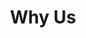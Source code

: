 ---
title: "Why Us"
description: "Discover how Soul Spring can elevate your health and wellness"
layout: "why-us"
draft: false

why_soulspring:
  enable: true
  title: "Why Choose Soulspring"
  subtitle: "Discover how Soul Spring can elevate your health and wellness"
  image: "images/why-soulspring/why-soulspring.jpg"

  review_block:
    reviewer: "- Dr. Molleney"
    content: "“We offer the ability to understand the Human Being, not as a set of problems to fix, but as a system.”"

  soulspring_features:
    title: "Helping You Feel Your Best"
    subtitle: "Our passion for improving the lives of people everywhere is what sets us apart. We're here to make Hyper Wellness® accessible and affordable for people committed to feeling their best."
    
    features_list:
      - title: "Top Doctors"
        image: "images/why-soulspring/icon/01.svg"
        subtitle: "The latest advances in tech and wellness"

      - title: "Best Med-tech"
        image: "images/why-soulspring/icon/02.svg"
        subtitle: "Health progress you can feel and measure"

      - title: "100% Individualized"
        image: "images/why-soulspring/icon/03.svg"
        subtitle: "Wellness made convenient & affordable"

      - title: "Results"
        image: "images/why-soulspring/icon/04.svg"
        subtitle: "A fun & relaxing experience you'll love"


individual_bio_wellness_solutions:
  enable: true
  title: "Individualized Bio-wellness Solutions"
  subtitle: "Healthy longevity is no longer reactive. SoulSpring is crafted to enable wellness, detox, and rejuvenation at your cellular core."
  
  solution_lists:
    - title: "Advanced Bio scanning and Therapeutic Modalities"
      image: "images/individual-wellness-solutions/01.svg"

    - title: "Neuro-Regenerative Therapies"
      image: "images/individual-wellness-solutions/02.svg"

    - title: "Bio- Individualized™ Formulations"
      image: "images/individual-wellness-solutions/03.svg"

    - title: "Advanced Detoxifi -cation,Rejuve-nation & Regenerative Therapie"
      image: "images/individual-wellness-solutions/04.svg"

    - title: "Mind-Body Modalities"
      image: "images/individual-wellness-solutions/05.svg"


comparison_of_soulspring:
  enable: true
  title: "A Current Comparison of SoulSpring"
  subtitle: "We provide holistic, integrative medical solutions that together make the difference."

  competitors:
    - Soulspring
    - Conventional Medicine
    - Med Spa
    - Alternative Practitioner
    - Supplements

  features:
    - title: "Board-Certified Medical Doctors"
      subtitle: ""
      soulspring: "100%"
      conventional_medicine: "100%"
      med_spa: "50%"
      alternative_practitioner: "00%"
      supplements: "25%"

    - title: "Accreditation/Approvals"
      subtitle: "CE, FDA, and AMA"
      soulspring: "100%"
      conventional_medicine: "100%"
      med_spa: "50%"
      alternative_practitioner: "25%"
      supplements: "50%"

    - title: "Non-Invasive"
      subtitle: ""
      soulspring: "75%"
      conventional_medicine: "50%"
      med_spa: "75%"
      alternative_practitioner: "75%"
      supplements: "100%"

    - title: "Preventative Wellness"
      subtitle: ""
      soulspring: "100%"
      conventional_medicine: "00%"
      med_spa: "50%"
      alternative_practitioner: "50%"
      supplements: "50%"

    - title: "Real-Time Diagnosis"
      subtitle: ""
      soulspring: "100%"
      conventional_medicine: "50%"
      med_spa: "00%"
      alternative_practitioner: "50%"
      supplements: "00%"

    - title: "Stimulating Natural Healing Capacity of the Body"
      subtitle: ""
      soulspring: "100%"
      conventional_medicine: "00%"
      med_spa: "25%"
      alternative_practitioner: "50%"
      supplements: "50%"

    - title: "Bio-Individualized Therapies"
      subtitle: ""
      soulspring: "100%"
      conventional_medicine: "25%"
      med_spa: "25%"
      alternative_practitioner: "50%"
      supplements: "25%"

    - title: "Working With Somatic/Psychosomatic Health Conditions"
      subtitle: ""
      soulspring: "100%"
      conventional_medicine: "25%"
      med_spa: "25%"
      alternative_practitioner: "50%"
      supplements: "25%"

    - title: "Client Time with Doctors"
      subtitle: ""
      soulspring: "75%"
      conventional_medicine: "25%"
      med_spa: "50%"
      alternative_practitioner: "75%"
      supplements: "00%"

    - title: "Clinically Proven Modalities"
      subtitle: "Epigenetic, Environmental, & Social Health"
      soulspring: "100%"
      conventional_medicine: "100%"
      med_spa: "50%"
      alternative_practitioner: "50%"
      supplements: "50%"


superior_results:
  enable: true
  title: "Why We Consistently Deliver Superior Results"
  subtitle: "We provide holistic, integrative medical solutions that together make the difference."

  features:
    title: "Soul Spring is a global network of wellness clinics"
    subtitle: "Led by board certified medical doctors"
    image: "images/superior-results/superior-results.png"
    content: "Powered by tranformative medtech and proven protocols for bio-individualized wellness"

    features_lists:
      - title: "Third visit/Consultation"
        image: "images/superior-results/01.svg"
        lists:
          - "Top physicians (board -certified MDs)"
          - "6-month immersive Soul Spring Residency"
          - "Empowered to address root causes with preventative and regenerative modalities"

      - title: "Transformative MedTech"
        image: "images/superior-results/02.svg"
        lists:
          - "Bio-individualized, clinically-approved diagnostic, therapeutic and wellness devices"
          - "Enables faster assessments and personalized treatments"

      - title: "Proprietary Clinical Protocols"
        image: "images/superior-results/03.svg"
        lists:
          - "20+ years of research and application of proprietary clinical protocols"
          - "Environmental and lifestyle solutions optimizing holistic wellbeing"

      - title: "Innovative Business Model"
        image: "images/superior-results/04.svg"
        lists:
          - "Leverages doctors existing medical office and patient base for fast growth and profitability"
          - "Co-ownership model with MDs"


ancient_healing:
  enable: true
  title: "Blending the Best of Modern & Ancient Healing"
  content: "A bio-wellness and detox center, SoulSpring combines technology with ancient wisdom to create a holistic wellness experience for you."
  image: "images/ancient-healing/ancient-healing.png"
  leaf_image: "images/ancient-healing/leaf.png"
  leaf_rotate: "images/ancient-healing/leaf-rotate.png"

  reviews:
    - author: "Carlos Rojas"
      designation: "CEO of Rotoplas"
      image: "images/ancient-healing/reviewer-01.jpg"
      content: "Soul Spring has helped in such a big way in all aspects of my health, that ever since I started with the process l have enjoyed life in a completely more wholesome way!"

    - author: "Jeffrey Brown"
      designation: "Founder of Brownstone Research"
      image: "images/ancient-healing/reviewer-02.jpg"
      content: "There is no place on earth like it and it is a lens on the future, not only for our health but for the health of the industry."


thrive_together:
  enable: true
  title: "We Believe Now Is the Time to Thrive Together"
  subtitle: "Tired of not getting results? We get it. That’s why we do what we do. "
  image: "images/thrive-together/thrive-together.jpg"

  thrive_together_features:
    - title: "People Want Higher Quality of Life"
      image: "images/thrive-together/01.svg"

    - title: "1 in 5 adults spend $ on alternative medicine"
      image: "images/thrive-together/02.svg"
      
    - title: "People are living longer"
      image: "images/thrive-together/03.svg"
      
    - title: "Health is the new wealth"
      image: "images/thrive-together/04.svg"
      
    - title: "New Diseases, Lifestyle Issues and Chronic Conditions"
      image: "images/thrive-together/05.svg"
      
    - title: "Individualized Wellbeing Requires Interplay of Mind-Body-Energy"
      image: "images/thrive-together/06.svg"
      
    - title: "Does Not Address Root Problem Leading to Lifelong Drug Dependency & Major Side Effects"
      image: "images/thrive-together/07.svg"
      
    - title: "Doctors Want to Go Beyond Reactive Care to Preven-tative Regenerative Care"
      image: "images/thrive-together/08.svg"

      

call_to_action:
  enable : true
  title : "Want Us to Open A Location Near You?"
  description : "Refer Soul Spring to Best-in-Class Hotels & Wellness Centers"
  bg_image : "images/call-to-action-2.jpg"
  button_label : "Refer Soul Spring"
  button_link : "#!"
---